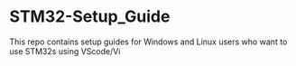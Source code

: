 # STM32-Setup_Guide
This repo contains setup guides for Windows and Linux users who want to use STM32s using VScode/Vi
